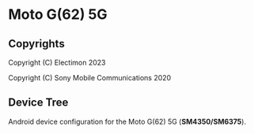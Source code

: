 Moto G(62) 5G
============

## Copyrights
Copyright (C) Electimon 2023

Copyright (C) Sony Mobile Communications 2020

## Device Tree

Android device configuration for the Moto G(62) 5G (**SM4350/SM6375**).

